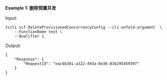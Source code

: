 **Example 1: 删除预置并发**



Input: 

```
tccli scf DeleteProvisionedConcurrencyConfig --cli-unfold-argument  \
    --FunctionName test \
    --Qualifier 1
```

Output: 
```
{
    "Response": {
        "RequestId": "eac6b301-a322-493a-8e36-83b295459397"
    }
}
```

